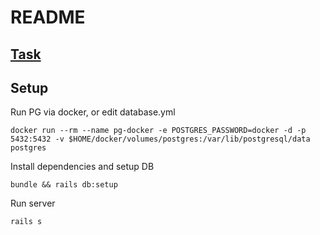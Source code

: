 # README

## [Task](https://www.notion.so/resumeio/Lead-Backend-Engineer-Challendge-95f1574344d84437ba978b21832cd162)
## Setup
Run PG via docker, or edit database.yml
```
docker run --rm --name pg-docker -e POSTGRES_PASSWORD=docker -d -p 5432:5432 -v $HOME/docker/volumes/postgres:/var/lib/postgresql/data postgres
```
Install dependencies and setup DB
```
bundle && rails db:setup
```

Run server
```
rails s
```
